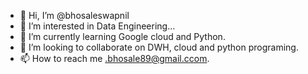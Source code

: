 - 👋 Hi, I’m @bhosaleswapnil
- 👀 I’m interested in Data Engineering...
- 🌱 I’m currently learning Google cloud and Python.
- 💞️ I’m looking to collaborate on DWH, cloud and python programing.
- 📫 How to reach me .bhosale89@gmail.ccom.

<!---
bhosaleswapnil/bhosaleswapnil is a ✨ special ✨ repository because its `README.md` (this file) appears on your GitHub profile.
You can click the Preview link to take a look at your changes.
--->
